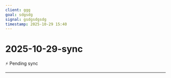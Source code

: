 ```yaml
---
client: ggg
goal: sdgsdg
signal: gsdgsdgsdg
timestamp: 2025-10-29 15:40
---
```


# 2025-10-29-sync

⚡ Pending sync




---
